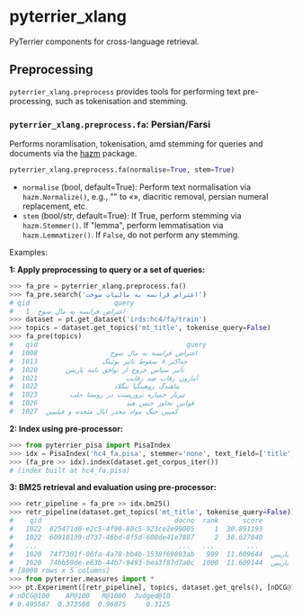# pyterrier_xlang

PyTerrier components for cross-language retrieval.

## Preprocessing

`pyterrier_xlang.preprocess` provides tools for performing text pre-processing, such as tokenisation and stemming.

### `pyterrier_xlang.preprocess.fa`: Persian/Farsi

Performs noramlisation, tokenisation, amd stemming for queries and documents via the [hazm](https://github.com/sobhe/hazm) package.

```python
pyterrier_xlang.preprocess.fa(normalise=True, stem=True)
```

 - `normalise` (bool, default=True): Perform text normalisation via `hazm.Normalize()`, e.g., "" to «», diacritic removal, persian numeral replacement, etc.
 - `stem` (bool/str, default=True): If True, perform stemming via `hazm.Stemmer()`. If "lemma", perform lemmatisation via `hazm.Lemmatizer()`. If `False`, do not perform any stemming.

Examples:

**1: Apply preprocessing to query or a set of queries:**

```python
>>> fa_pre = pyterrier_xlang.preprocess.fa()
>>> fa_pre.search('اعتراض فرانسه به مالیات سوخت')
# qid                     query
#   1  اعتراض فرانسه به مال سوخ
>>> dataset = pt.get_dataset('irds:hc4/fa/train')
>>> topics = dataset.get_topics('mt_title', tokenise_query=False)
>>> fa_pre(topics)
#   qid                                     query
#  1008                  اعتراض فرانسه به مال سوخ
#  1013                حداکثر ۸ سقوط تاثیر بوئینگ
#  1020       تأثیر سیاس خروج از توافق نامه پاریس
#  1021                      آمازون رقاب ضد رقابت
#  1022                   پناهندگ روهینگیا بنگلاد
#  1023        تیربار خمپاره تروریست در روستا حلب
#  1026                      قوانین تجاوز جنس هند
#  1027  کمپین جنگ مواد مخدر ایال متحده و فیلیپین
```

**2: Index using pre-processor:**

```python
>>> from pyterrier_pisa import PisaIndex
>>> idx = PisaIndex('hc4_fa.pisa', stemmer='none', text_field=['title', 'text'])
>>> (fa_pre >> idx).index(dataset.get_corpus_iter())
# (index built at hc4_fa.pisa)
```

**3: BM25 retrieval and evaluation using pre-processor:**


```python
>>> retr_pipeline = fa_pre >> idx.bm25()
>>> retr_pipeline(dataset.get_topics('mt_title', tokenise_query=False))
#    qid                                 docno  rank      score                                query
#   1022  025471d0-e2c5-4f90-80c5-923ce2e99005     1  30.891193              پناهندگ روهینگیا بنگلاد
#   1022  60918139-d737-46bd-8f5d-600de41e7887     2  30.627840              پناهندگ روهینگیا بنگلاد
#   ...                                   ...   ...        ...                                  ...
#   1020  74f7301f-06fa-4a78-bb4b-1538f69803ab   999  11.609644  تأثیر سیاس خروج از توافق نامه پاریس
#   1020  74bb59de-e63b-44b7-9493-bea3f87d7a0c  1000  11.609144  تأثیر سیاس خروج از توافق نامه پاریس
# [8000 rows x 5 columns]
>>> from pyterrier.measures import *
>>> pt.Experiment([retr_pipeline], topics, dataset.get_qrels(), [nDCG@100, AP@100, R@1000, Judged@10])
# nDCG@100    AP@100   R@1000  Judged@10
# 0.495567  0.373508  0.96875     0.3125
```
